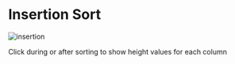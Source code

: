 # Insertion Sort


![insertion](https://user-images.githubusercontent.com/7833164/147730754-6441f6e0-331d-4189-a016-5ffa68e53d3b.gif)

Click during or after sorting to show height values for each column
